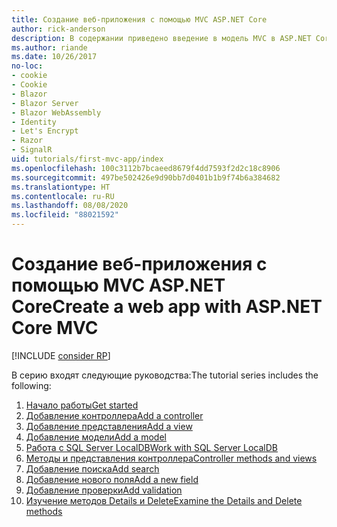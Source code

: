 ```yaml
---
title: Создание веб-приложения с помощью MVC ASP.NET Core
author: rick-anderson
description: В содержании приведено введение в модель MVC в ASP.NET Core.
ms.author: riande
ms.date: 10/26/2017
no-loc:
- cookie
- Cookie
- Blazor
- Blazor Server
- Blazor WebAssembly
- Identity
- Let's Encrypt
- Razor
- SignalR
uid: tutorials/first-mvc-app/index
ms.openlocfilehash: 100c3112b7bcaeed8679f4dd7593f2d2c18c8906
ms.sourcegitcommit: 497be502426e9d90bb7d0401b1b9f74b6a384682
ms.translationtype: HT
ms.contentlocale: ru-RU
ms.lasthandoff: 08/08/2020
ms.locfileid: "88021592"
---
```

# <a name="create-a-web-app-with-aspnet-core-mvc"></a><span data-ttu-id="8b157-103">Создание веб-приложения с помощью MVC ASP.NET Core</span><span class="sxs-lookup"><span data-stu-id="8b157-103">Create a web app with ASP.NET Core MVC</span></span>

[!INCLUDE [consider RP](~/includes/razor.md)]

<span data-ttu-id="8b157-104">В серию входят следующие руководства:</span><span class="sxs-lookup"><span data-stu-id="8b157-104">The tutorial series includes the following:</span></span>

1. [<span data-ttu-id="8b157-105">Начало работы</span><span class="sxs-lookup"><span data-stu-id="8b157-105">Get started</span></span>](start-mvc.md)
1. [<span data-ttu-id="8b157-106">Добавление контроллера</span><span class="sxs-lookup"><span data-stu-id="8b157-106">Add a controller</span></span>](adding-controller.md)
1. [<span data-ttu-id="8b157-107">Добавление представления</span><span class="sxs-lookup"><span data-stu-id="8b157-107">Add a view</span></span>](adding-view.md)
1. [<span data-ttu-id="8b157-108">Добавление модели</span><span class="sxs-lookup"><span data-stu-id="8b157-108">Add a model</span></span>](adding-model.md)
1. [<span data-ttu-id="8b157-109">Работа с SQL Server LocalDB</span><span class="sxs-lookup"><span data-stu-id="8b157-109">Work with SQL Server LocalDB</span></span>](working-with-sql.md)
1. [<span data-ttu-id="8b157-110">Методы и представления контроллера</span><span class="sxs-lookup"><span data-stu-id="8b157-110">Controller methods and views</span></span>](controller-methods-views.md)
1. [<span data-ttu-id="8b157-111">Добавление поиска</span><span class="sxs-lookup"><span data-stu-id="8b157-111">Add search</span></span>](search.md)
1. [<span data-ttu-id="8b157-112">Добавление нового поля</span><span class="sxs-lookup"><span data-stu-id="8b157-112">Add a new field</span></span>](new-field.md)
1. [<span data-ttu-id="8b157-113">Добавление проверки</span><span class="sxs-lookup"><span data-stu-id="8b157-113">Add validation</span></span>](validation.md)
1. [<span data-ttu-id="8b157-114">Изучение методов Details и Delete</span><span class="sxs-lookup"><span data-stu-id="8b157-114">Examine the Details and Delete methods</span></span>](details.md)
